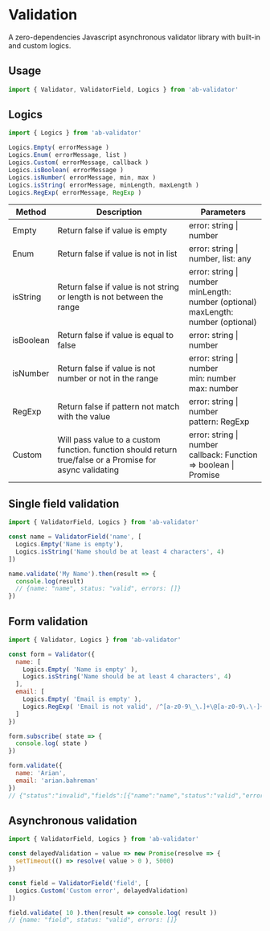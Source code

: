# Validation
A zero-dependencies Javascript asynchronous validator library with built-in and custom logics.

## Usage
```javascript
import { Validator, ValidatorField, Logics } from 'ab-validator'
```

## Logics

```javascript
import { Logics } from 'ab-validator'

Logics.Empty( errorMessage )
Logics.Enum( errorMessage, list )
Logics.Custom( errorMessage, callback )
Logics.isBoolean( errorMessage )
Logics.isNumber( errorMessage, min, max )
Logics.isString( errorMessage, minLength, maxLength )
Logics.RegExp( errorMessage, RegExp )
```

|Method|Description|Parameters|
|----|----|----|
|Empty|Return false if value is empty|error: string \| number|
|Enum|Return false if value is not in list|error: string \| number, list: any|
|isString|Return false if value is not string or length is not between the range|error: string \| number<br/>minLength: number (optional)<br/>maxLength: number (optional)
|isBoolean|Return false if value is equal to false|error: string \| number|
|isNumber|Return false if value is not number or not in the range|error: string \| number<br/>min: number<br/>max: number|
|RegExp|Return false if pattern not match with the value|error: string \| number<br/>pattern: RegExp|
Custom|Will pass value to a custom function. function should return true/false or a Promise for async validating|error: string \| number<br/>callback: Function => boolean \| Promise

## Single field validation
```javascript
import { ValidatorField, Logics } from 'ab-validator'

const name = ValidatorField('name', [
  Logics.Empty('Name is empty'),
  Logics.isString('Name should be at least 4 characters', 4)
])

name.validate('My Name').then(result => {
  console.log(result)
  // {name: "name", status: "valid", errors: []}
})
```

## Form validation
```javascript
import { Validator, Logics } from 'ab-validator'

const form = Validator({
  name: [
    Logics.Empty( 'Name is empty' ),
    Logics.isString('Name should be at least 4 characters', 4)
  ],
  email: [
    Logics.Empty( 'Email is empty' ),
    Logics.RegExp( 'Email is not valid', /^[a-z0-9\_\.]+\@[a-z0-9\.\-]+$/i )
  ]
})

form.subscribe( state => {
  console.log( state )
})

form.validate({
  name: 'Arian',
  email: 'arian.bahreman'
})
// {"status":"invalid","fields":[{"name":"name","status":"valid","errors":[]},{"name":"email","status":"invalid","errors":[{"type":"regexp","error":"email is not valid","props":{"pattern":{}}}]}]}
```

## Asynchronous validation
```javascript
import { ValidatorField, Logics } from 'ab-validator'

const delayedValidation = value => new Promise(resolve => {
  setTimeout(() => resolve( value > 0 ), 5000)
})

const field = ValidatorField('field', [
  Logics.Custom('Custom error', delayedValidation)
])

field.validate( 10 ).then(result => console.log( result ))
// {name: "field", status: "valid", errors: []}

```